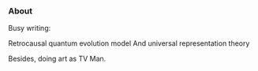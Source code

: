 ### About

Busy writing:

Retrocausal quantum evolution model
And universal representation theory

Besides, doing art as TV Man.

<!---
danielcieslinski/danielcieslinski is a ✨ special ✨ repository because its `README.md` (this file) appears on your GitHub profilea
You can click the Preview link to take a look at your changes.
--->
